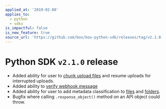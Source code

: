 ```yaml
---
applied_at: '2019-02-08'
applies_to:
  - python
  - sdks
is_impactful: false
is_new_feature: true
source_url: 'https://github.com/box/box-python-sdk/releases/tag/v2.1.0'
---
```


# Python SDK `v2.1.0` release

- Added ability for user to [chunk upload files](https://github.com/box/box-python-sdk/blob/master/docs/usage/files.md#chunked-upload) and resume uploads for interrupted uploads.
- Added ability to [verify webhook message](https://github.com/box/box-python-sdk/blob/master/docs/usage/webhook.md#validate-webhook-message)
- Added ability for user to add metadata classification to [files](https://github.com/box/box-python-sdk/blob/master/docs/usage/files.md#set-a-classification) and [folders](https://github.com/box/box-python-sdk/blob/master/docs/usage/folders.md#set-a-classification).
- Bugfix where calling  ``.response_object()`` method on an API object could throw.
